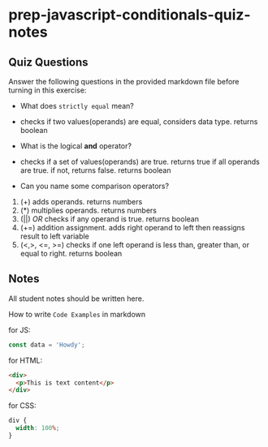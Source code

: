 # prep-javascript-conditionals-quiz-notes

## Quiz Questions

Answer the following questions in the provided markdown file before turning in this exercise:

- What does `strictly equal` mean?

- checks if two values(operands) are equal, considers data type. returns boolean

- What is the logical **and** operator?

- checks if a set of values(operands) are true. returns true if all operands are true. if not, returns false. returns boolean

- Can you name some comparison operators?

1. (+) adds operands. returns numbers
2. (\*) multiplies operands. returns numbers
3. (||) _OR_ checks if any operand is true. returns boolean
4. (+=) addition assignment. adds right operand to left then reassigns result to left variable
5. (<,>, <=, >=) checks if one left operand is less than, greater than, or equal to right. returns boolean

## Notes

All student notes should be written here.

How to write `Code Examples` in markdown

for JS:

```javascript
const data = 'Howdy';
```

for HTML:

```html
<div>
  <p>This is text content</p>
</div>
```

for CSS:

```css
div {
  width: 100%;
}
```
